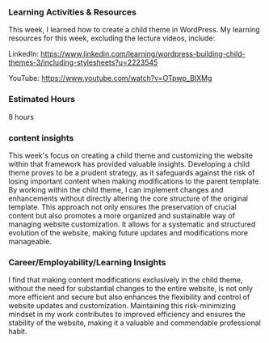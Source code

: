 ### Learning Activities & Resources
This week, I learned how to create a child theme in WordPress. My learning resources for this week, 
excluding the lecture videos, include:

LinkedIn:
https://www.linkedin.com/learning/wordpress-building-child-themes-3/including-stylesheets?u=2223545

YouTube:
https://www.youtube.com/watch?v=OTpwp_BIXMg

### Estimated Hours
8 hours

### content insights

This week's focus on creating a child theme and customizing the website within that framework has provided valuable insights. 
Developing a child theme proves to be a prudent strategy,
as it safeguards against the risk of losing important content when making modifications to the parent template.
By working within the child theme, I can implement changes and enhancements without directly altering the core structure of the original template.
This approach not only ensures the preservation of crucial content but also promotes a more organized and sustainable way of managing website customization. 
It allows for a systematic and structured evolution of the website, making future updates and modifications more manageable.

### Career/Employability/Learning Insights

I find that making content modifications exclusively in the child theme, 
without the need for substantial changes to the entire website,
is not only more efficient and secure but also enhances the flexibility and control of website updates and customization.
Maintaining this risk-minimizing mindset in my work contributes to improved efficiency and ensures the stability of the website,
making it a valuable and commendable professional habit.


